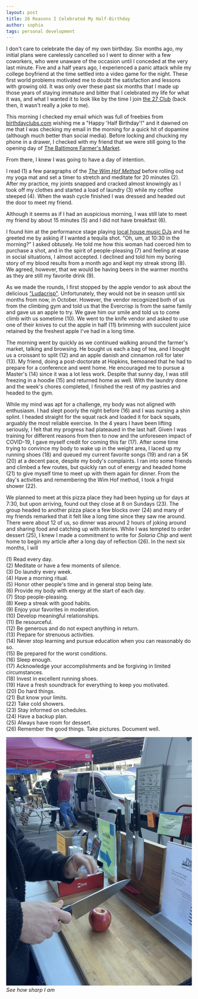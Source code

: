 ```yaml
---
layout: post
title: 26 Reasons I Celebrated My Half-Birthday
author: sophia
tags: personal development
---
```


I don't care to celebrate the day of my own birthday. Six months ago, my initial plans were carelessly cancelled so I went to dinner with a few coworkers, who were unaware of the occasion until I conceded at the very last minute. Five and a half years ago, I experienced a panic attack while my college boyfriend at the time settled into a video game for the night. These first world problems motivated me to doubt the satisfaction and lessons with growing old. It was only over these past six months that I made up those years of staying immature and bitter that I celebrated my life for what it was, and what I wanted it to look like by the time I join [the 27 Club](https://www.rollingstone.com/culture/culture-lists/the-27-club-a-brief-history-17853/) (back then, it wasn't really a joke to me).

This morning I checked my email which was full of freebies from [birthdayclubs.com](https://www.heyitsfree.net/birthday-freebies/) wishing me a "Happy 'Half Birthday'!" and it dawned on me that I was checking my email in the morning for a quick hit of dopamine (although much better than social media). Before locking and chucking my phone in a drawer, I checked with my friend that we were still going to the opening day of [The Baltimore Farmer's Market](https://farmersmarketbaltimore.org).

From there, I knew I was going to have a day of intention. 

I read (1) a few paragraphs of the [*The Wim Hof Method*](https://www.wimhofmethod.com/the-wim-hof-method-book) before rolling out my yoga mat and set a timer to stretch and meditate for 20 minutes (2). After my practice, my joints snapped and cracked almost knowingly as I took off my clothes and started a load of laundry (3) while my coffee steeped (4). When the wash cycle finished I was dressed and headed out the door to meet my friend.

Although it seems as if I had an auspicious morning, I was still late to meet my friend by about 15 minutes (5) and I did not have breakfast (6).

I found him at the performance stage playing [local house music DJs](https://www.cbsnews.com/baltimore/news/baltimore-farmers-market-kicks-off-46th-season-sunday-with-house-djs/) and he greeted me by asking if I wanted a tequila shot. "Oh, um, at 10:30 in the morning?" I asked obtusely. He told me how this woman had coerced him to purchase a shot, and in the spirit of people-pleasing (7) and feeling at ease in social situations, I almost accepted. I declined and told him my boring story of my blood results from a month ago and kept my streak strong (8). We agreed, however, that we would be having beers in the warmer months as they are still my favorite drink (9). 

As we made the rounds, I first stopped by the apple vendor to ask about the delicious ["Ludacrisp"](https://fruitgrowersnews.com/article/four-new-apple-varieties-released-maia/). Unfortunately, they would not be in season until six months from now, in October. However, the vendor recognized both of us from the climbing gym and told us that the Evercrisp is from the same family and gave us an apple to try. We gave him our smile and told us to come climb with us sometime (10). We went to the knife vendor and asked to use one of their knives to cut the apple in half (11) brimming with succulent juice retained by the freshest apple I've had in a long time.

The morning went by quickly as we continued walking around the farmer's market, talking and browsing. He bought us each a bag of tea, and I bought us a croissant to split (12) and an apple danish and cinnamon roll for later (13). My friend, doing a post-doctorate at Hopkins, bemoaned that he had to prepare for a conference and went home. He encouraged me to pursue a Master's (14) since it was a lot less work. Despite that sunny day, I was still freezing in a hoodie (15) and returned home as well. With the laundry done and the week's chores completed, I finished the rest of my pastries and headed to the gym. 

While my mind was apt for a challenge, my body was not aligned with enthusiasm. I had slept poorly the night before (16) and I was nursing a shin splint. I headed straight for the squat rack and loaded it for back squats, arguably the most reliable exercise. In the 4 years I have been lifting seriously, I felt that my progress had plateaued in the last half. Given I was training for different reasons from then to now and the unforeseen impact of COVID-19, I gave myself credit for coming this far (17). After some time trying to convince my body to wake up in the weight area, I laced up my running shoes (18) and queued my current favorite songs (19) and ran a 5K (20) at a decent pace, despite my body's complaints. I ran into some friends and climbed a few routes, but quickly ran out of energy and headed home (21) to give myself time to meet up with them again for dinner. From the day's activities and remembering the Wim Hof method, I took a frigid shower (22). 

We planned to meet at this pizza place they had been hyping up for days at 7:30, but upon arriving, found out they close at 8 on Sundays (23). The group headed to another pizza place a few blocks over (24) and many of my friends remarked that it felt like a long time since they saw me around. There were about 12 of us, so dinner was around 2 hours of joking around and sharing food and catching up with stories. While I was tempted to order dessert (25), I knew I made a commitment to write for *Solaria Chip* and went home to begin my article after a long day of reflection (26). In the next six months, I will

(1) Read every day. \
(2) Meditate or have a few moments of silence. \
(3) Do laundry every week. \
(4) Have a morning ritual. \
(5) Honor other people's time and in general stop being late. \
(6) Provide my body with energy at the start of each day. \
(7) Stop people-pleasing. \
(8) Keep a streak with good habits. \
(9) Enjoy your favorites in moderation. \
(10) Develop meaningful relationships. \
(11) Be resourceful. \
(12) Be generous and do not expect anything in return. \
(13) Prepare for strenuous activities. \
(14) Never stop learning and pursue education when you can reasonably do so. \
(15) Be prepared for the worst conditions. \
(16) Sleep enough. \
(17) Acknowledge your accomplishments and be forgiving in limited circumstances. \
(18) Invest in excellent running shoes. \
(19) Have a fresh soundtrack for everything to keep you motivated. \
(20) Do hard things. \
(21) But know your limits. \
(22) Take cold showers. \
(23) Stay informed on schedules. \
(24) Have a backup plan. \
(25) Always have room for dessert. \
(26) Remember the good things. Take pictures. Document well. 

<img src='/images/FullSizeRender.jpeg'>
<i>See how sharp I am</i>
